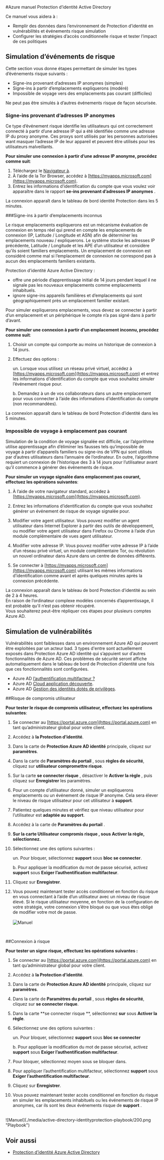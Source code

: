 <properties
    pageTitle="Manuel Active Directory identité Protection Azure | Microsoft Azure"
    description="Découvrez comment Protection Azure AD identité vous permet de limiter la capacité d’un pirate pour exploiter un appareil ou l’identité compromise et sécuriser une identité ou un périphérique qui a été précédemment suspects ou connu pour être compromis."
    services="active-directory"
    keywords="protection d’identité Azure AD, la découverte application cloud, gestion des applications, sécurité, risque, le niveau de risque, vulnérabilité, stratégie de sécurité"
    documentationCenter=""
    authors="markusvi"
    manager="femila"
    editor=""/>

<tags
    ms.service="active-directory"
    ms.workload="identity"
    ms.tgt_pltfrm="na"
    ms.devlang="na"
    ms.topic="article"
    ms.date="08/22/2016"
    ms.author="markvi"/>

#<a name="azure-active-directory-identity-protection-playbook"></a>Azure manuel Protection d’identité Active Directory 

Ce manuel vous aidera à :

- Remplir des données dans l’environnement de Protection d’identité en vulnérabilités et événements risque simulation
- Configurer les stratégies d’accès conditionnelle risque et tester l’impact de ces politiques


## <a name="simulating-risk-events"></a>Simulation d’événements de risque

Cette section vous donne étapes permettant de simuler les types d’événements risque suivants :

- Signe-ins provenant d’adresses IP anonymes (simples)
- Signe-ins à partir d’emplacements expliquerons (modéré)
- Impossible de voyage vers des emplacements pas courant (difficiles)

Ne peut pas être simulés à d’autres événements risque de façon sécurisée.


### <a name="sign-ins-from-anonymous-ip-addresses"></a>Signe-ins provenant d’adresses IP anonymes

Ce type d’événement risque identifie les utilisateurs qui ont correctement connecté à partir d’une adresse IP qui a été identifiée comme une adresse IP du proxy anonyme. Ces proxys sont utilisés par les personnes autorisées want masquer l’adresse IP de leur appareil et peuvent être utilisés pour les utilisateurs malveillants.

**Pour simuler une connexion à partir d’une adresse IP anonyme, procédez comme suit**:

1.  Téléchargez le [Navigateur à](https://www.torproject.org/projects/torbrowser.html.en).
2.  À l’aide de la Tor Browser, accédez à [https://myapps.microsoft.com](https://myapps.microsoft.com).   
3.  Entrez les informations d’identification du compte que vous voulez voir apparaître dans le rapport **se-ins provenant d’adresses IP anonymes** .

La connexion apparaît dans le tableau de bord identité Protection dans les 5 minutes. 


###<a name="sign-ins-from-unfamiliar-locations"></a>Signe-ins à partir d’emplacements inconnus

Le risque emplacements expliquerons est un mécanisme évaluation de connexion en temps réel qui prend en compte les emplacements de connexion (IP, Latitude / Longitude et ASN) afin de déterminer les emplacements nouveau / expliquerons. Le système stocke les adresses IP précédente, Latitude / Longitude et les APE d’un utilisateur et considère qu’ils soient familiers emplacements. Un emplacement de connexion est considéré comme mal si l’emplacement de connexion ne correspond pas à aucun des emplacements familiers existants.

Protection d’identité Azure Active Directory :  

 - offre une période d’apprentissage initial de 14 jours pendant lequel il ne signale pas les nouveaux emplacements comme emplacements inhabituels.
 - ignore signe-ins appareils familières et d’emplacements qui sont géographiquement près un emplacement familier existant.

Pour simuler expliquerons emplacements, vous devez se connecter à partir d’un emplacement et un périphérique le compte n’a pas signé dans à partir d’avant. 


**Pour simuler une connexion à partir d’un emplacement inconnu, procédez comme suit**:

1.  Choisir un compte qui comporte au moins un historique de connexion à 14 jours. 

2.  Effectuez des options :
    
    un. Lorsque vous utilisez un réseau privé virtuel, accédez à [https://myapps.microsoft.com](https://myapps.microsoft.com) et entrez les informations d’identification du compte que vous souhaitez simuler l’événement risque pour.

    b. Demandez à un de vos collaborateurs dans un autre emplacement pour vous connecter à l’aide des informations d’identification du compte (non recommandées).

La connexion apparaît dans le tableau de bord Protection d’identité dans les 5 minutes.
 
### <a name="impossible-travel-to-atypical-location"></a>Impossible de voyage à emplacement pas courant
Simulation de la condition de voyage signalée est difficile, car l’algorithme utilise apprentissage afin d’éliminer les fausses tels qu’impossible de voyage à partir d’appareils familiers ou signe-ins de VPN qui sont utilisés par d’autres utilisateurs dans l’annuaire de l’ordinateur. En outre, l’algorithme requiert un connexion de l’historique des 3 à 14 jours pour l’utilisateur avant qu’il commence à générer des événements de risque.

**Pour simuler un voyage signalée dans emplacement pas courant, effectuez les opérations suivantes**:

1.  À l’aide de votre navigateur standard, accédez à [https://myapps.microsoft.com](https://myapps.microsoft.com).  

2.  Entrez les informations d’identification du compte que vous souhaitez générer un événement de risque de voyage signalée pour.

3.  Modifier votre agent utilisateur. Vous pouvez modifier un agent utilisateur dans Internet Explorer à partir des outils de développement, ou modifier votre agent utilisateur dans Firefox ou Chrome à l’aide d’un module complémentaire de vues agent utilisateur.

4.  Modifier votre adresse IP. Vous pouvez modifier votre adresse IP à l’aide d’un réseau privé virtuel, un module complémentaire Tor, ou révolution un nouvel ordinateur dans Azure dans un centre de données différents.

5.  Se connecter à [https://myapps.microsoft.com](https://myapps.microsoft.com) utilisant les mêmes informations d’identification comme avant et après quelques minutes après la connexion précédente.

La connexion apparaît dans le tableau de bord Protection d’identité au sein de 2 à 4 heures.<br>
En raison de l’ordinateur complexe modèles concernés d’apprentissage, il est probable qu’il n’est pas obtenir récupéré.<br> Vous souhaiterez peut-être répliquer ces étapes pour plusieurs comptes Azure AD.


## <a name="simulating-vulnerabilities"></a>Simulation de vulnérabilités 
Vulnérabilités sont faiblesses dans un environnement Azure AD qui peuvent être exploitées par un acteur bad. 3 types d'entre sont actuellement exposés dans Protection Azure AD identité qui s’appuient sur d’autres fonctionnalités de Azure AD. Ces problèmes de sécurité seront affiche automatiquement dans le tableau de bord de Protection d’identité une fois que ces fonctionnalités sont configurées.

-   Azure AD [l’authentification multifacteur ?](../multi-factor-authentication/multi-factor-authentication.md)
-   Azure AD [Cloud application découverte](active-directory-cloudappdiscovery-whatis.md).
-   Azure AD [Gestion des identités dotés de privilèges](active-directory-privileged-identity-management-configure.md). 



##<a name="user-compromise-risk"></a>Risque de compromis utilisateur

**Pour tester le risque de compromis utilisateur, effectuez les opérations suivantes**:

1.  Se connecter au [https://portal.azure.com](https://portal.azure.com) en tant qu’administrateur global pour votre client.

2.  Accédez à **la Protection d’identité**. 

3.  Dans la carte de **Protection Azure AD identité** principale, cliquez sur **paramètres**. 

4.  Dans la carte de **Paramètres du portail** , sous **règles de sécurité**, cliquez sur **utilisateur compromettre risque**. 

5.  Sur la carte **se connecter risque** , désactiver le **Activer la règle** , puis cliquez sur **Enregistrer** les paramètres.

6.  Pour un compte d’utilisateur donné, simuler un expliquerons emplacements ou un événement de risque IP anonyme. Cela sera élever le niveau de risque utilisateur pour cet utilisateur à **support**.

7.  Patientez quelques minutes et vérifiez que niveau utilisateur pour l’utilisateur est **adaptée au support**.

8.  Accédez à la carte de **Paramètres du portail** .

9.  **Sur la carte **Utilisateur compromis risque** , sous **Activer la règle**, sélectionnez.** 

10. Sélectionnez une des options suivantes :

    un. Pour bloquer, sélectionnez **support** sous **bloc se connecter**.

    b. Pour appliquer la modification du mot de passe sécurisé, activez **support** sous **Exiger l’authentification multifacteur**.

13. Cliquez sur **Enregistrer**.

14. Vous pouvez maintenant tester accès conditionnel en fonction du risque en vous connectant à l’aide d’un utilisateur avec un niveau de risque élevé. Si le risque utilisateur moyenne, en fonction de la configuration de votre stratégie, votre connexion s’être bloqué ou que vous êtes obligé de modifier votre mot de passe. 
<br><br>
![Manuel](./media/active-directory-identityprotection-playbook/201.png "Playbook")
<br>

 
##<a name="sign-in-risk"></a>Connexion à risque

 
**Pour tester un signe risque, effectuez les opérations suivantes :**

1.  Se connecter au [https://portal.azure.com](https://portal.azure.com) en tant qu’administrateur global pour votre client.

2.  Accédez à **la Protection d’identité**.

3.  Dans la carte de **Protection Azure AD identité** principale, cliquez sur **paramètres**. 

4.  Dans la carte de **Paramètres du portail** , sous **règles de sécurité**, cliquez sur **se connecter risque**.

5.  Dans la carte **se connecter risque **, sélectionnez **sur** sous **Activer la règle**. 

7.  Sélectionnez une des options suivantes :

    un. Pour bloquer, sélectionnez **support** sous **bloc se connecter**

    b. Pour appliquer la modification du mot de passe sécurisé, activez **support** sous **Exiger l’authentification multifacteur**.

8.  Pour bloquer, sélectionnez moyen sous se bloquer dans.

9.  Pour appliquer l’authentification multifacteur, sélectionnez **support** sous **Exiger l’authentification multifacteur**.

10. Cliquez sur **Enregistrer**.

11. Vous pouvez maintenant tester accès conditionnel en fonction du risque en simuler les emplacements inhabituels ou les événements de risque IP anonymes, car ils sont les deux événements risque de **support** .

<br>
![Manuel](./media/active-directory-identityprotection-playbook/200.png "Playbook")
<br>


## <a name="see-also"></a>Voir aussi

 - [Protection d’identité Azure Active Directory](active-directory-identityprotection.md)

